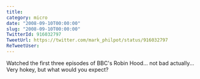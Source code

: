 ```yaml
---
title: 
category: micro
date: "2008-09-10T00:00:00"
slug: "2008-09-10T00:00:00"
TwitterId: 916032797
TweetUrl: https://twitter.com/mark_philpot/status/916032797
ReTweetUser: 
---
```


Watched the first three episodes of BBC's Robin Hood... not bad actually... Very hokey, but what would you expect?